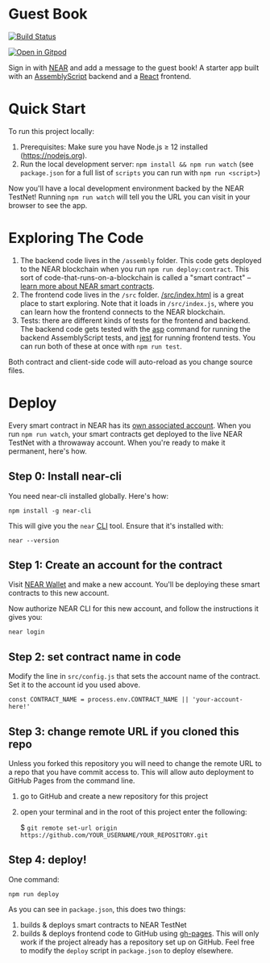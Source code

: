 # Guest Book

[![Build Status](https://travis-ci.com/near-examples/guest-book.svg?branch=master)](https://travis-ci.com/near-examples/guest-book)

[![Open in Gitpod](https://gitpod.io/button/open-in-gitpod.svg)](https://gitpod.io/#https://github.com/near-examples/guest-book)

<!-- MAGIC COMMENT: DO NOT DELETE! Everything above this line is hidden on NEAR Examples page -->

Sign in with [NEAR] and add a message to the guest book! A starter app built with an [AssemblyScript] backend and a [React] frontend.

# Quick Start

To run this project locally:

1. Prerequisites: Make sure you have Node.js ≥ 12 installed (https://nodejs.org).
2. Run the local development server: `npm install && npm run watch` (see `package.json` for a
   full list of `scripts` you can run with `npm run <script>`)

Now you'll have a local development environment backed by the NEAR TestNet! Running `npm run watch` will tell you the URL you can visit in your browser to see the app.

# Exploring The Code

1. The backend code lives in the `/assembly` folder. This code gets deployed to
   the NEAR blockchain when you run `npm run deploy:contract`. This sort of
   code-that-runs-on-a-blockchain is called a "smart contract" – [learn more
   about NEAR smart contracts][smart contract docs].
2. The frontend code lives in the `/src` folder.
   [/src/index.html](/src/index.html) is a great place to start exploring. Note
   that it loads in `/src/index.js`, where you can learn how the frontend
   connects to the NEAR blockchain.
3. Tests: there are different kinds of tests for the frontend and backend. The
   backend code gets tested with the [asp] command for running the backend
   AssemblyScript tests, and [jest] for running frontend tests. You can run
   both of these at once with `npm run test`.

Both contract and client-side code will auto-reload as you change source files.

# Deploy

Every smart contract in NEAR has its [own associated account][near accounts]. When you run `npm run watch`, your smart contracts get deployed to the live NEAR TestNet with a throwaway account. When you're ready to make it permanent, here's how.

## Step 0: Install near-cli

You need near-cli installed globally. Here's how:

    npm install -g near-cli

This will give you the `near` [CLI] tool. Ensure that it's installed with:

    near --version

## Step 1: Create an account for the contract

Visit [NEAR Wallet] and make a new account. You'll be deploying these smart contracts to this new account.

Now authorize NEAR CLI for this new account, and follow the instructions it gives you:

    near login

## Step 2: set contract name in code

Modify the line in `src/config.js` that sets the account name of the contract. Set it to the account id you used above.

    const CONTRACT_NAME = process.env.CONTRACT_NAME || 'your-account-here!'

## Step 3: change remote URL if you cloned this repo

Unless you forked this repository you will need to change the remote URL to a repo that you have commit access to. This will allow auto deployment to GitHub Pages from the command line.

1. go to GitHub and create a new repository for this project
2. open your terminal and in the root of this project enter the following:

   $ `git remote set-url origin https://github.com/YOUR_USERNAME/YOUR_REPOSITORY.git`

## Step 4: deploy!

One command:

    npm run deploy

As you can see in `package.json`, this does two things:

1. builds & deploys smart contracts to NEAR TestNet
2. builds & deploys frontend code to GitHub using [gh-pages]. This will only work if the project already has a repository set up on GitHub. Feel free to modify the `deploy` script in `package.json` to deploy elsewhere.

[near]: https://near.org/
[assemblyscript]: https://www.assemblyscript.org/introduction.html
[react]: https://reactjs.org
[smart contract docs]: https://docs.near.org/docs/develop/contracts/overview
[asp]: https://www.npmjs.com/package/@as-pect/cli
[jest]: https://jestjs.io/
[near accounts]: https://docs.near.org/docs/concepts/account
[near wallet]: https://wallet.near.org
[near-cli]: https://github.com/near/near-cli
[cli]: https://www.w3schools.com/whatis/whatis_cli.asp
[create-near-app]: https://github.com/near/create-near-app
[gh-pages]: https://github.com/tschaub/gh-pages
